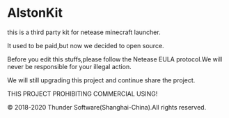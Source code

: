 # AlstonKit
this is a third party kit for netease minecraft launcher.

It used to be paid,but now we decided to open source.

Before you edit this stuffs,please follow the Netease EULA protocol.We will never be responsible for your illegal action.

We will still upgrading this project and continue share the project.

THIS PROJECT PROHIBITING COMMERCIAL USING!

© 2018-2020 Thunder Software(Shanghai-China).All rights reserved.
